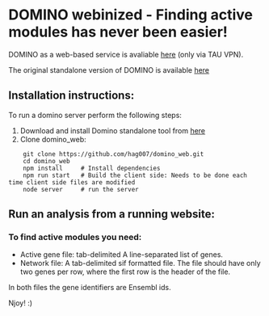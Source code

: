 # DOMINO webinized - Finding active modules has never been easier!

DOMINO as a web-based service is avaliable [here](http://rack-shamir3.cs.tau.ac.il:8000/) (only via TAU VPN).

The original standalone version of DOMINO is available [here](https://github.com/Shamir-Lab/DOMINO)

## Installation instructions:
To run a domino server perform the following steps:
1. Download and install Domino standalone tool from [here](https://github.com/Shamir-Lab/DOMINO)
2. Clone domino_web:
```
    git clone https://github.com/hag007/domino_web.git
    cd domino_web
    npm install     # Install dependencies
    npm run start   # Build the client side: Needs to be done each time client side files are modified
    node server     # run the server
```

## Run an analysis from a running website: 

### To find active modules you need:
* Active gene file: tab-delimited A line-separated list of genes. 
* Network file: A tab-delimited sif formatted file. The file should have only two genes per row, where the first row is the header of the file.

In both files the gene identifiers are Ensembl ids. 

Njoy! :)
